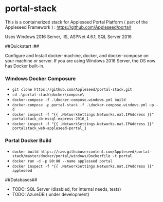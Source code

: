 # portal-stack
This is a containerized stack for Appleseed Portal Platform ( part of the Appleseed Framework ) : https://github.com/Appleseed/portal/

Uses Windows 2016 Server, IIS, ASPNet 4.6.1, SQL Server 2016


##Quickstart :##

Configure and Install docker-machine, docker, and docker-compose on your machine or server. If you are using Windows 2016 Server, the OS now has Docker built-in.

### Windows Docker Composure
- `git clone https://github.com/Appleseed/portal-stack.git`
- `cd .\portal-stack\docker\compose\`
- `docker-compose -f .\docker-compose.windows.yml build`
- `docker-compose -p portal-stack -f .\docker-compose.windows.yml up -d`
- `docker inspect -f "{{ .NetworkSettings.Networks.nat.IPAddress }}" portalstack_db-mssql-express-2016_1`
- `docker inspect -f "{{ .NetworkSettings.Networks.nat.IPAddress }}" portalstack_web-appleseed-portal_1`

### Portal Docker Build
- `docker build https://raw.githubusercontent.com/Appleseed/portal-stack/master/docker/portal/windows/Dockerfile -t portal`
- `docker run -d -p 80:80 --name appleseed portal`
- `docker inspect -f "{{ .NetworkSettings.Networks.nat.IPAddress }}" appleseed`

##Databases##
- TODO: SQL Server (disabled, for internal needs, tests)
- TODO: AzureDB ( under development)
